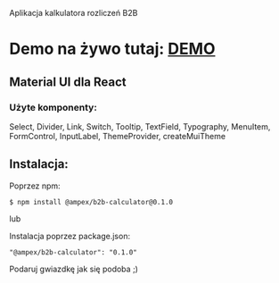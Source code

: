 Aplikacja kalkulatora rozliczeń B2B

# Demo na żywo tutaj: [DEMO](https://ampex.github.io/b2b-calculator/)

## Material UI dla React
### Użyte komponenty:

Select, Divider, Link, Switch, Tooltip, TextField, Typography, MenuItem, FormControl, InputLabel, ThemeProvider, createMuiTheme

## Instalacja:


Poprzez npm:
```
$ npm install @ampex/b2b-calculator@0.1.0
```

lub

Instalacja poprzez package.json:
```
"@ampex/b2b-calculator": "0.1.0"
```

Podaruj gwiazdkę jak się podoba ;)
